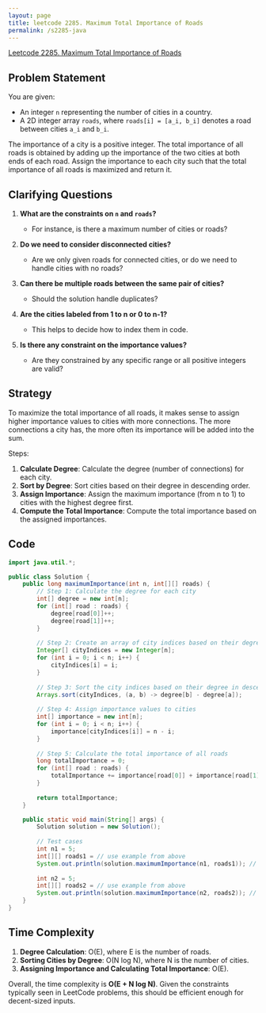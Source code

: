```yaml
---
layout: page
title: leetcode 2285. Maximum Total Importance of Roads
permalink: /s2285-java
---
```

[Leetcode 2285. Maximum Total Importance of Roads](https://algoadvance.github.io/algoadvance/l2285)
## Problem Statement

You are given:
- An integer `n` representing the number of cities in a country.
- A 2D integer array `roads`, where `roads[i] = [a_i, b_i]` denotes a road between cities `a_i` and `b_i`.

The importance of a city is a positive integer. The total importance of all roads is obtained by adding up the importance of the two cities at both ends of each road. Assign the importance to each city such that the total importance of all roads is maximized and return it.

## Clarifying Questions

1. **What are the constraints on `n` and `roads`?**
   - For instance, is there a maximum number of cities or roads?

2. **Do we need to consider disconnected cities?**
   - Are we only given roads for connected cities, or do we need to handle cities with no roads?

3. **Can there be multiple roads between the same pair of cities?**
   - Should the solution handle duplicates?

4. **Are the cities labeled from 1 to n or 0 to n-1?**
   - This helps to decide how to index them in code.

5. **Is there any constraint on the importance values?**
   - Are they constrained by any specific range or all positive integers are valid?

## Strategy

To maximize the total importance of all roads, it makes sense to assign higher importance values to cities with more connections. The more connections a city has, the more often its importance will be added into the sum.

Steps:
1. **Calculate Degree**: Calculate the degree (number of connections) for each city.
2. **Sort by Degree**: Sort cities based on their degree in descending order.
3. **Assign Importance**: Assign the maximum importance (from n to 1) to cities with the highest degree first.
4. **Compute the Total Importance**: Compute the total importance based on the assigned importances.

## Code

```java
import java.util.*;

public class Solution {
    public long maximumImportance(int n, int[][] roads) {
        // Step 1: Calculate the degree for each city
        int[] degree = new int[n];
        for (int[] road : roads) {
            degree[road[0]]++;
            degree[road[1]]++;
        }
        
        // Step 2: Create an array of city indices based on their degree
        Integer[] cityIndices = new Integer[n];
        for (int i = 0; i < n; i++) {
            cityIndices[i] = i;
        }
        
        // Step 3: Sort the city indices based on their degree in descending order
        Arrays.sort(cityIndices, (a, b) -> degree[b] - degree[a]);
        
        // Step 4: Assign importance values to cities
        int[] importance = new int[n];
        for (int i = 0; i < n; i++) {
            importance[cityIndices[i]] = n - i;
        }
        
        // Step 5: Calculate the total importance of all roads
        long totalImportance = 0;
        for (int[] road : roads) {
            totalImportance += importance[road[0]] + importance[road[1]];
        }
        
        return totalImportance;
    }

    public static void main(String[] args) {
        Solution solution = new Solution();
        
        // Test cases
        int n1 = 5;
        int[][] roads1 = // use example from above
        System.out.println(solution.maximumImportance(n1, roads1)); // Example output: 43
        
        int n2 = 5;
        int[][] roads2 = // use example from above
        System.out.println(solution.maximumImportance(n2, roads2)); // Example output: 25
    }
}
```

## Time Complexity

1. **Degree Calculation**: O(E), where E is the number of roads.
2. **Sorting Cities by Degree**: O(N log N), where N is the number of cities.
3. **Assigning Importance and Calculating Total Importance**: O(E).

Overall, the time complexity is **O(E + N log N)**. Given the constraints typically seen in LeetCode problems, this should be efficient enough for decent-sized inputs.